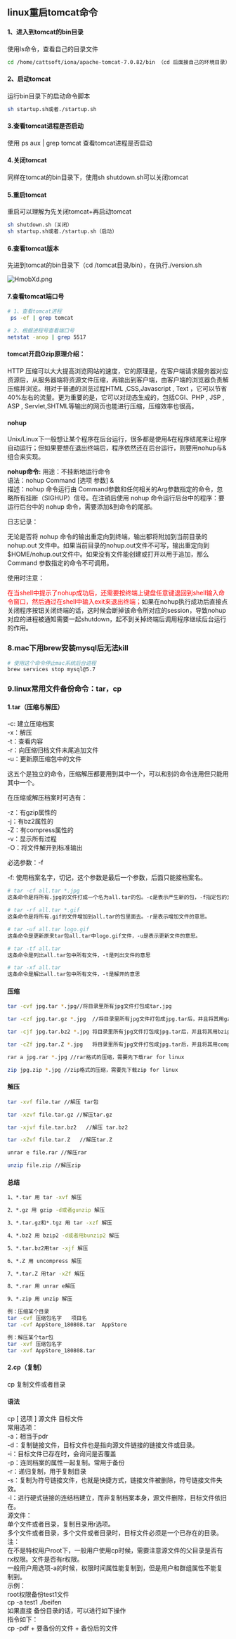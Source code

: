 ## linux重启tomcat命令

#### 1、进入到tomcat的bin目录

使用ls命令，查看自己的目录文件

```sh
cd /home/cattsoft/iona/apache-tomcat-7.0.82/bin （cd 后面接自己的环境目录）
```

#### 2、启动tomcat

运行bin目录下的启动命令脚本

```sh
sh startup.sh或者./startup.sh
```

#### 3.查看tomcat进程是否启动

使用 ps aux | grep tomcat     查看tomcat进程是否启动


#### 4.关闭tomcat

同样在tomcat的bin目录下，使用sh shutdown.sh可以关闭tomcat

#### 5.重启tomcat

重启可以理解为先关闭tomcat+再启动tomcat

```sh
sh shutdown.sh（关闭）
sh startup.sh或者./startup.sh（启动）
```
#### 6.查看tomcat版本

先进到tomcat的bin目录下（cd /tomcat目录/bin），在执行./version.sh

![HmobXd.png](https://s4.ax1x.com/2022/02/05/HmobXd.png)

#### 7.查看tomcat端口号

```sh
# 1、查看tomcat进程
 ps -ef | grep tomcat

# 2、根据进程号查看端口号
netstat -anop | grep 5517
```

#### tomcat开启Gzip原理介绍：

HTTP 压缩可以大大提高浏览网站的速度，它的原理是，在客户端请求服务器对应资源后，从服务器端将资源文件压缩，再输出到客户端，由客户端的浏览器负责解压缩并浏览。相对于普通的浏览过程HTML ,CSS,Javascript , Text ，它可以节省40%左右的流量。更为重要的是，它可以对动态生成的，包括CGI、PHP , JSP , ASP , Servlet,SHTML等输出的网页也能进行压缩，压缩效率也很高。

#### nohup

Unix/Linux下一般想让某个程序在后台运行，很多都是使用&在程序结尾来让程序自动运行；但如果要想在退出终端后，程序依然还在后台运行，则要用nohup与&组合来实现。

<strong>nohup命令:</strong>
用途：不挂断地运行命令<br/>
语法：nohup Command [选项 参数]  &<br/>
描述：nohup 命令运行由 Command参数和任何相关的Arg参数指定的命令，忽略所有挂断（SIGHUP）信号。在注销后使用 nohup 命令运行后台中的程序：要运行后台中的 nohup 命令，需要添加&到命令的尾部。

日志记录：

无论是否将 nohup 命令的输出重定向到终端，输出都将附加到当前目录的nohup.out 文件中。如果当前目录的nohup.out文件不可写，输出重定向到$HOME/nohup.out文件中。如果没有文件能创建或打开以用于追加，那么 Command 参数指定的命令不可调用。

使用时注意：

<font color='#f00'>在当shell中提示了nohup成功后，还需要按终端上键盘任意键退回到shell输入命令窗口，然后通过在shell中输入exit来退出终端；</font>如果在nohup执行成功后直接点关闭程序按钮关闭终端的话，这时候会断掉该命令所对应的session，导致nohup对应的进程被通知需要一起shutdown，起不到关掉终端后调用程序继续后台运行的作用。

### 8.mac下用brew安装mysql后无法kill

```sh
# 使用这个命令停止mac系统后台进程
brew services stop mysql@5.7
```
### 9.linux常用文件备份命令：tar，cp

#### 1.tar（压缩与解压）

-c: 建立压缩档案<br/>
-x：解压<br/>
-t：查看内容<br/>
-r：向压缩归档文件末尾追加文件<br/>
-u：更新原压缩包中的文件<br/>

这五个是独立的命令，压缩解压都要用到其中一个，可以和别的命令连用但只能用其中一个。<br/>

在压缩或解压档案时可选有：<br/>

-z：有gzip属性的<br/>
-j：有bz2属性的<br/>
-Z：有compress属性的<br/>
-v：显示所有过程<br/>
-O：将文件解开到标准输出<br/>

必选参数：-f

-f: 使用档案名字，切记，这个参数是最后一个参数，后面只能接档案名。

```sh
# tar -cf all.tar *.jpg
这条命令是将所有.jpg的文件打成一个名为all.tar的包。-c是表示产生新的包，-f指定包的文件名。

# tar -rf all.tar *.gif
这条命令是将所有.gif的文件增加到all.tar的包里面去。-r是表示增加文件的意思。

# tar -uf all.tar logo.gif
这条命令是更新原来tar包all.tar中logo.gif文件，-u是表示更新文件的意思。

# tar -tf all.tar
这条命令是列出all.tar包中所有文件，-t是列出文件的意思

# tar -xf all.tar
这条命令是解出all.tar包中所有文件，-t是解开的意思
```

#### 压缩

```sh
tar -cvf jpg.tar *.jpg//将目录里所有jpg文件打包成tar.jpg 

tar -czf jpg.tar.gz *.jpg  //将目录里所有jpg文件打包成jpg.tar后，并且将其用gzip压缩，命名为jpg.tar.gz

tar -cjf jpg.tar.bz2 *.jpg 将目录里所有jpg文件打包成jpg.tar后，并且将其用bzip2压缩，命名为jpg.tar.bz2

tar -cZf jpg.tar.Z *.jpg   将目录里所有jpg文件打包成jpg.tar后，并且将其用compress压缩，命名为jpg.tar.Z

rar a jpg.rar *.jpg //rar格式的压缩，需要先下载rar for linux

zip jpg.zip *.jpg //zip格式的压缩，需要先下载zip for linux
```

#### 解压

```sh
tar -xvf file.tar //解压 tar包

tar -xzvf file.tar.gz //解压tar.gz

tar -xjvf file.tar.bz2   //解压 tar.bz2

tar -xZvf file.tar.Z   //解压tar.Z

unrar e file.rar //解压rar

unzip file.zip //解压zip
```

#### 总结
```sh
1、*.tar 用 tar -xvf 解压

2、*.gz 用 gzip -d或者gunzip 解压

3、*.tar.gz和*.tgz 用 tar -xzf 解压

4、*.bz2 用 bzip2 -d或者用bunzip2 解压

5、*.tar.bz2用tar -xjf 解压

6、*.Z 用 uncompress 解压

7、*.tar.Z 用tar -xZf 解压

8、*.rar 用 unrar e解压

9、*.zip 用 unzip 解压

例：压缩某个目录  
tar -cvf 压缩包名字   项目名
tar -cvf AppStore_180808.tar  AppStore

例：解压某个tar包
tar -xvf 压缩包名字
tar -xvf AppStore_180808.tar
```

#### 2.cp（复制）

cp 复制文件或者目录
#### 语法
cp [ 选项 ] 源文件 目标文件<br/>
常用选项：<br/>
-a：相当于pdr<br/>
-d：复制链接文件，目标文件也是指向源文件链接的链接文件或目录。<br/>
-i：目标文件已存在时，会询问是否覆盖<br/>
-p：连同档案的属性一起复制。常用于备份<br/>
-r：递归复制，用于复制目录<br/>
-s：复制为符号链接文件，也就是快捷方式，链接文件被删除，符号链接文件失效。<br/>
-l：进行硬式链接的连结档建立，而非复制档案本身，源文件删除，目标文件依旧在。<br/>
源文件：<br/>
单个文件或者目录，复制目录用r选项。<br/>
多个文件或者目录，多个文件或者目录时，目标文件必须是一个已存在的目录。<br/>
注：<br/>
在不是特权用户root下，一般用户使用cp时候，需要注意源文件的父目录是否有rx权限。文件是否有r权限。<br/>
一般用户用选项-a的时候，权限时间属性能复制到，但是用户和群组属性不能复制到。<br/>
示例：<br/>
root权限备份test1文件<br/>
cp -a test1 ./beifen<br/>
如果直接 备份目录的话，可以进行如下操作<br/>
指令如下：<br/>
cp -pdf + 要备份的文件 + 备份后的文件<br/>